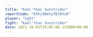 ```yaml
---
title: "Kael'thas Sunstrider"
reportCode: "6XhjdQmtyfBJDVzN"
player: "Lght"
fight: "Kael'thas Sunstrider"
date: 2021-10-03T19:05:08.133000+00:00
---
```

